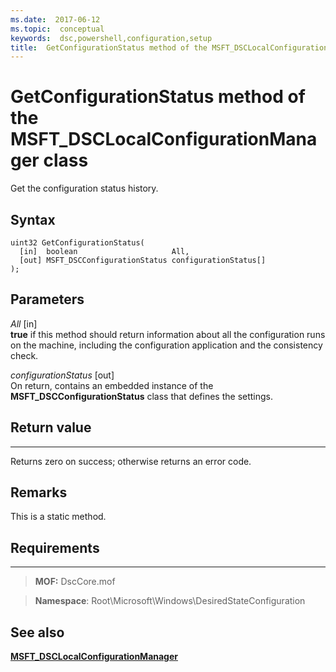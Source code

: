 ```yaml
---
ms.date:  2017-06-12
ms.topic:  conceptual
keywords:  dsc,powershell,configuration,setup
title:  GetConfigurationStatus method of the MSFT_DSCLocalConfigurationManager class
---
```


# GetConfigurationStatus method of the MSFT_DSCLocalConfigurationManager class

Get the configuration status history.

Syntax
------

```mof
uint32 GetConfigurationStatus(
  [in]  boolean                     All,
  [out] MSFT_DSCConfigurationStatus configurationStatus[]
);
```

Parameters
----------

*All* \[in\]  
**true** if this method should return information about all the configuration runs on the machine, including
the configuration application and the consistency check.

*configurationStatus* \[out\]  
On return, contains an embedded instance of the **MSFT_DSCConfigurationStatus** class that defines the settings.

## Return value
------------

Returns zero on success; otherwise returns an error code.

## Remarks

This is a static method.

## Requirements
------------
>**MOF:** DscCore.mof

>**Namespace**: Root\Microsoft\Windows\DesiredStateConfiguration


## See also


[**MSFT_DSCLocalConfigurationManager**](msft-dsclocalconfigurationmanager.md)


 

 



